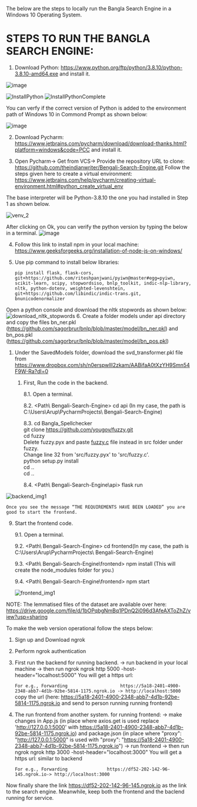 The below are the steps to locally run the Bangla Search Engine in a Windows 10 Operating System.

# STEPS TO RUN THE BANGLA SEARCH ENGINE:

1. Download Python: https://www.python.org/ftp/python/3.8.10/python-3.8.10-amd64.exe and install it. 

![image](https://user-images.githubusercontent.com/37553488/152561667-caf16b00-4248-4c7e-9ac4-1b88212a3324.png)

![InstallPython](https://user-images.githubusercontent.com/37553488/152011384-3bfae798-dc57-423a-a9df-bc6b4dbb5318.PNG)
![InstallPythonComplete](https://user-images.githubusercontent.com/37553488/152011486-9c69de6a-8178-459f-9f30-97610c71797a.PNG)

You can verfy if the correct version of Python is added to the environment path of Windows 10 in Commond Prompt as shown below:

![image](https://user-images.githubusercontent.com/37553488/152561899-a81caa52-67b2-466d-91b9-00dfb0dad5aa.png)

2. Download Pycharm: https://www.jetbrains.com/pycharm/download/download-thanks.html?platform=windows&code=PCC and install it.

3. Open Pycharm-> Get from VCS-> Provide the repository URL to clone: https://github.com/theindianwriter/Bengali-Search-Engine.git
Follow the steps given here to create a virtual environment: https://www.jetbrains.com/help/pycharm/creating-virtual-environment.html#python_create_virtual_env

The base interpreter will be Python-3.8.10 the one you had installed in Step 1 as shown below.

![venv_2](https://user-images.githubusercontent.com/37553488/152014748-a92b295e-43bb-4c68-a405-a5555d537b86.PNG)

After clicking on Ok, you can verify the python version by typing the below in a terminal.
![image](https://user-images.githubusercontent.com/37553488/152015100-c965e109-8fde-4f21-bdc8-bd2e4ce28b62.png)

4. Follow this link to install npm in your local machine: https://www.geeksforgeeks.org/installation-of-node-js-on-windows/ 

5. Use pip command to install below libraries: 

      `pip install flask, flask-cors, git+https://github.com/riteshpanjwani/pyiwn@master#egg=pyiwn, scikit-learn, scipy, stopwordsiso, bnlp_toolkit, indic-nlp-library, nltk, python-dotenv, weighted-levenshtein, git+https://github.com/libindic/indic-trans.git, bnunicodenormalizer`


Open a python console and download the nltk stopwords as shown below:![download_nltk_stopwords](https://user-images.githubusercontent.com/37553488/152012048-b8f9c785-a725-4038-8244-f7ea2e342495.PNG)
6. Create a folder models under api directory and copy the files bn_ner.pkl (https://github.com/sagorbrur/bnlp/blob/master/model/bn_ner.pkl) and bn_pos.pkl (https://github.com/sagorbrur/bnlp/blob/master/model/bn_pos.pkl) 

   1. Under the SavedModels folder, download the svd_transformer.pkl file from https://www.dropbox.com/sh/n0erspwlll2zkam/AABifaA0tXzYH9Smn54F9W-Ra?dl=0 

      1. First, Run the code in the backend. 

          8.1. Open a terminal. 

          8.2. <Path\ Bengali-Search-Engine> cd api (In my case, the path is C:\Users\Arup\PycharmProjects\ Bengali-Search-Engine) 
    
          8.3. cd Bangla_Spellchecker <br/>
               git clone https://github.com/yougov/fuzzy.git <br/>
               cd fuzzy <br/>
               Delete fuzzy.pyx and paste [fuzzy.c](https://www.dropbox.com/s/smhiguzxcrk2fbb/fuzzy.c?dl=0) file instead in src folder under fuzzy. <br/>
               Change line 32 from 'src/fuzzy.pyx' to 'src/fuzzy.c'. <br/>
               python setup.py install <br/>
               cd .. <br/>
               cd .. <br/>
 
          8.4. <Path\ Bengali-Search-Engine\api> flask run 
    
![backend_img1](https://user-images.githubusercontent.com/37553488/150490101-8668c797-db98-4281-81c5-d5c57c5fcec4.png)

    Once you see the message “THE REQUIREMENTS HAVE BEEN LOADED” you are good to start the frontend. 

9. Start the frontend code. 

    9.1. Open a terminal. 

    9.2. <Path\ Bengali-Search-Engine> cd frontend(In my case, the path is C:\Users\Arup\PycharmProjects\ Bengali-Search-Engine) 

    9.3. <Path\ Bengali-Search-Engine\frontend> npm install (This will create the node_modules folder for you.) 

    9.4. <Path\ Bengali-Search-Engine\frontend> npm start 
    
    ![frontend_img1](https://user-images.githubusercontent.com/37553488/150490705-9226d5fd-3fe9-4ad2-a8d0-7a3bd0800928.png)

NOTE: The lemmatised files of the dataset are available over here: https://drive.google.com/file/d/1bOPqbgNmBq1PDnQ2i096d3AfeAXToZhZ/view?usp=sharing

To make the web version operational follow the steps below: 
1. Sign up  and Download ngrok 
2. Perform ngrok authentication
3. First run the backend
for running backend.
-> run backend in your local machine
-> then run ngrok
    ngrok http  5000 -host-header="localhost:5000"
    You will get a https url:

    ```For e.g., Forwarding                    https://5a18-2401-4900-2348-abb7-4d1b-92be-5814-1175.ngrok.io -> http://localhost:5000```
    copy the url (here: https://5a18-2401-4900-2348-abb7-4d1b-92be-5814-1175.ngrok.io and send to person running running frontend)

4. The run frontend from another system. 
for running frontend:
-> make changes in App.js (in place where  axios.get is used replace 'http://127.0.0.1:5000' with https://5a18-2401-4900-2348-abb7-4d1b-92be-5814-1175.ngrok.io) and package.json (in place where "proxy": "http://127.0.0.1:5000" is used with "proxy": "https://5a18-2401-4900-2348-abb7-4d1b-92be-5814-1175.ngrok.io")
-> run frontend
-> then run ngrok
    ngrok http  3000 -host-header="localhost:3000"
    You will get a https url: similar to backend 

    ```For e.g., Forwarding               https://df52-202-142-96-145.ngrok.io-> http://localhost:3000```

Now finally share the link https://df52-202-142-96-145.ngrok.io as the link to the search engine. Meanwhile, keep both the frontend and the baclend running for service.

 